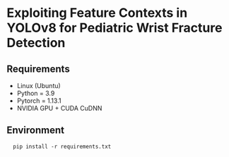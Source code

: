 # Exploiting Feature Contexts in YOLOv8 for Pediatric Wrist Fracture Detection


## Requirements
* Linux (Ubuntu)
* Python = 3.9
* Pytorch = 1.13.1
* NVIDIA GPU + CUDA CuDNN

## Environment
```
  pip install -r requirements.txt
```
